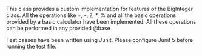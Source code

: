   This class provides a custom implementation for features of the BigInteger class.
  All the operations like +, -, ?, *, % and all the basic operations provided by a basic
  calculator have been implemented.
  All these operations can be performed in any provided @base
 
  Test casses have been written using Junit. Please configure Junit 5 before running the test file.
